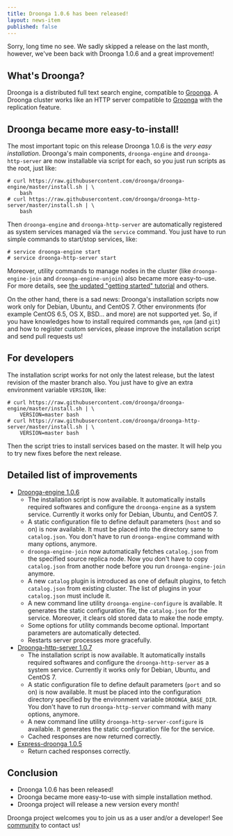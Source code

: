 ```yaml
---
title: Droonga 1.0.6 has been released!
layout: news-item
published: false
---
```


Sorry, long time no see.
We sadly skipped a release on the last month, however, we've been back with Droonga 1.0.6 and a great improvement!

## What's Droonga?

Droonga is a distributed full text search engine, compatible to [Groonga][groonga].
A Droonga cluster works like an HTTP server compatible to [Groonga][groonga] with the replication feature.

## Droonga became more easy-to-install!

The most important topic on this release Droonga 1.0.6 is the *very easy installation*.
Droonga's main components, `droonga-engine` and `droonga-http-server` are now installable via script for each, so you just run scripts as the root, just like:

~~~
# curl https://raw.githubusercontent.com/droonga/droonga-engine/master/install.sh | \
    bash
# curl https://raw.githubusercontent.com/droonga/droonga-http-server/master/install.sh | \
    bash
~~~

Then `droonga-engine` and `droonga-http-server` are automatically registered as system services managed via the `service` command.
You just have to run simple commands to start/stop services, like:

~~~
# service droonga-engine start
# service droonga-http-server start
~~~

Moreover, utility commands to manage nodes in the cluster (like `droonga-engine-join` and `droonga-engine-unjoin`) also became more easy-to-use.
For more details, see [the updated "getting started" tutorial](/tutorial/1.0.6/groonga) and others.

On the other hand, there is a sad news:
Droonga's installation scripts now work only for Debian, Ubuntu, and CentOS 7.
Other environments (for example CentOS 6.5, OS X, BSD... and more) are not supported yet.
So, if you have knowledges how to install required commands `gem`, `npm` (and `git`) and how to register custom services, please improve the installation script and send pull requests us!

## For developers

The installation script works for not only the latest release, but the latest revision of the master branch also.
You just have to give an extra environment variable `VERSION`, like:

~~~
# curl https://raw.githubusercontent.com/droonga/droonga-engine/master/install.sh | \
    VERSION=master bash
# curl https://raw.githubusercontent.com/droonga/droonga-http-server/master/install.sh | \
    VERSION=master bash
~~~

Then the script tries to install services based on the master.
It will help you to try new fixes before the next release.

## Detailed list of improvements

 * [Droonga-engine 1.0.6][droonga-engine]
   * The installation script is now available.
     It automatically installs required softwares and configure the `droonga-engine` as a system service.
     Currently it works only for Debian, Ubuntu, and CentOS 7.
   * A static configuration file to define default parameters (`host` and so on) is now available.
     It must be placed into the directory same to `catalog.json`.
     You don't have to run `droonga-engine` command with many options, anymore.
   * `droonga-engine-join` now automatically fetches `catalog.json` from the specified source replica node.
     Now you don't have to copy `catalog.json` from another node before you run `droonga-engine-join` anymore.
   * A new `catalog` plugin is introduced as one of default plugins, to fetch `catalog.json` from existing cluster.
     The list of plugins in your `catalog.json` must include it.
   * A new command line utility `droonga-engine-configure` is available.
     It generates the static configuration file, the `catalog.json` for the service.
     Moreover, it clears old stored data to make the node empty.
   * Some options for utility commands become optional.
     Important parameters are automatically detected.
   * Restarts server processes more gracefully.
 * [Droonga-http-server 1.0.7][droonga-http-server]
   * The installation script is now available.
     It automatically installs required softwares and configure the `droonga-http-server` as a system service.
     Currently it works only for Debian, Ubuntu, and CentOS 7.
   * A static configuration file to define default parameters (`port` and so on) is now available.
     It must be placed into the configuration directory specified by the environment variable `DROONGA_BASE_DIR`.
     You don't have to run `droonga-http-server` command with many options, anymore.
   * A new command line utility `droonga-http-server-configure` is available.
     It generates the static configuration file for the service.
   * Cached responses are now returned correctly.
 * [Express-droonga 1.0.5][express-droonga]
   * Return cached responses correctly.

## Conclusion

 * Droonga 1.0.6 has been released!
 * Droonga became more easy-to-use with simple installation method.
 * Droonga project will release a new version every month!

Droonga project welcomes you to join us as a user and/or a developer! See [community][] to contact us!

  [community]: /community/
  [overview]: /overview/
  [tutorial]: /tutorial/groonga/
  [groonga]: http://groonga.org/
  [droonga-engine]: https://github.com/droonga/droonga-engine
  [droonga-http-server]: https://github.com/droonga/droonga-http-server
  [express-droonga]: https://github.com/droonga/express-droonga
